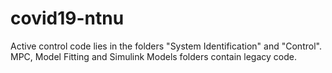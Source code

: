 # covid19-ntnu

Active control code lies in the folders "System Identification" and "Control". MPC, Model Fitting and Simulink Models folders contain legacy code.
